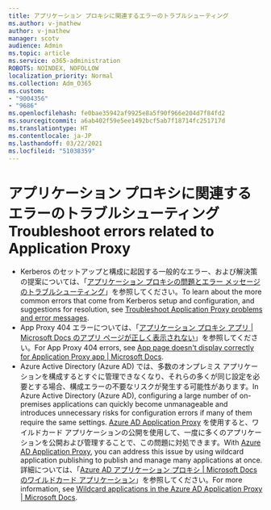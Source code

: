 ```yaml
---
title: アプリケーション プロキシに関連するエラーのトラブルシューティング
ms.author: v-jmathew
author: v-jmathew
manager: scotv
audience: Admin
ms.topic: article
ms.service: o365-administration
ROBOTS: NOINDEX, NOFOLLOW
localization_priority: Normal
ms.collection: Adm_O365
ms.custom:
- "9004356"
- "9686"
ms.openlocfilehash: fe0bae35942af9925e8a5f90f966e204d7f84fd2
ms.sourcegitcommit: a6ab402f59e5ee1492bcf5ab7f18714fc251717d
ms.translationtype: HT
ms.contentlocale: ja-JP
ms.lasthandoff: 03/22/2021
ms.locfileid: "51038359"
---
```

# <a name="troubleshoot-errors-related-to-application-proxy"></a><span data-ttu-id="823fe-102">アプリケーション プロキシに関連するエラーのトラブルシューティング</span><span class="sxs-lookup"><span data-stu-id="823fe-102">Troubleshoot errors related to Application Proxy</span></span>

- <span data-ttu-id="823fe-103">Kerberos のセットアップと構成に起因する一般的なエラー、および解決策の提案については、「[アプリケーション プロキシの問題とエラー メッセージのトラブルシューティング](https://docs.microsoft.com/azure/active-directory/manage-apps/application-proxy-troubleshoot#kerberos-errors)」を参照してください。</span><span class="sxs-lookup"><span data-stu-id="823fe-103">To learn about the more common errors that come from Kerberos setup and configuration, and suggestions for resolution, see [Troubleshoot Application Proxy problems and error messages](https://docs.microsoft.com/azure/active-directory/manage-apps/application-proxy-troubleshoot#kerberos-errors).</span></span>
- <span data-ttu-id="823fe-104">App Proxy 404 エラーについては、「[アプリケーション プロキシ アプリ | Microsoft Docs のアプリ ページが正しく表示されない](https://docs.microsoft.com/azure/active-directory/manage-apps/application-proxy-page-appearance-broken-problem)」を参照してください。</span><span class="sxs-lookup"><span data-stu-id="823fe-104">For App Proxy 404 errors, see [App page doesn't display correctly for Application Proxy app | Microsoft Docs](https://docs.microsoft.com/azure/active-directory/manage-apps/application-proxy-page-appearance-broken-problem).</span></span>
- <span data-ttu-id="823fe-105">Azure Active Directory (Azure AD) では、多数のオンプレミス アプリケーションを構成するとすぐに管理できなくなり、それらの多くが同じ設定を必要とする場合、構成エラーの不要なリスクが発生する可能性があります。</span><span class="sxs-lookup"><span data-stu-id="823fe-105">In Azure Active Directory (Azure AD), configuring a large number of on-premises applications can quickly become unmanageable and introduces unnecessary risks for configuration errors if many of them require the same settings.</span></span> <span data-ttu-id="823fe-106">[Azure AD Application Proxy](https://docs.microsoft.com/azure/active-directory/manage-apps/application-proxy) を使用すると、ワイルドカード アプリケーションの公開を使用して、一度に多くのアプリケーションを公開および管理することで、この問題に対処できます。</span><span class="sxs-lookup"><span data-stu-id="823fe-106">With [Azure AD Application Proxy](https://docs.microsoft.com/azure/active-directory/manage-apps/application-proxy), you can address this issue by using wildcard application publishing to publish and manage many applications at once.</span></span> <span data-ttu-id="823fe-107">詳細については、「[Azure AD アプリケーション プロキシ | Microsoft Docs のワイルドカード アプリケーション](https://docs.microsoft.com/azure/active-directory/manage-apps/application-proxy-wildcard)」を参照してください。</span><span class="sxs-lookup"><span data-stu-id="823fe-107">For more information, see [Wildcard applications in the Azure AD Application Proxy | Microsoft Docs](https://docs.microsoft.com/azure/active-directory/manage-apps/application-proxy-wildcard).</span></span>
